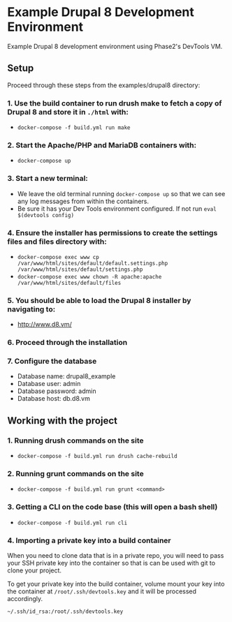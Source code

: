 # Example Drupal 8 Development Environment

Example Drupal 8 development environment using Phase2's DevTools VM.

## Setup

Proceed through these steps from the examples/drupal8 directory:

### 1. Use the build container to run drush make to fetch a copy of Drupal 8 and store it in `./html` with:

  - `docker-compose -f build.yml run make`

### 2. Start the Apache/PHP and MariaDB containers with:

  - `docker-compose up`

### 3. Start a new terminal:

  - We leave the old terminal running `docker-compose up` so that we can see any log messages from within the containers.
  - Be sure it has your Dev Tools environment configured. If not run `eval $(devtools config)`

### 4. Ensure the installer has permissions to create the settings files and files directory with:

  - `docker-compose exec www cp /var/www/html/sites/default/default.settings.php /var/www/html/sites/default/settings.php`
  - `docker-compose exec www chown -R apache:apache /var/www/html/sites/default/files`

### 5. You should be able to load the Drupal 8 installer by navigating to:

  - http://www.d8.vm/

### 6. Proceed through the installation

### 7. Configure the database

  - Database name: drupal8_example
  - Database user: admin
  - Database password: admin
  - Database host: db.d8.vm

## Working with the project

### 1. Running drush commands on the site

  - `docker-compose -f build.yml run drush cache-rebuild`

### 2. Running grunt commands on the site

  - `docker-compose -f build.yml run grunt <command>`

### 3. Getting a CLI on the code base (this will open a bash shell)

  - `docker-compose -f build.yml run cli`

### 4. Importing a private key into a build container

When you need to clone data that is in a private repo, you will need to pass your
SSH private key into the container so that is can be used with git to clone your
project.  

To get your private key into the build container, volume mount your key into the container at `/root/.ssh/devtools.key` and it will be processed accordingly.

`~/.ssh/id_rsa:/root/.ssh/devtools.key`

